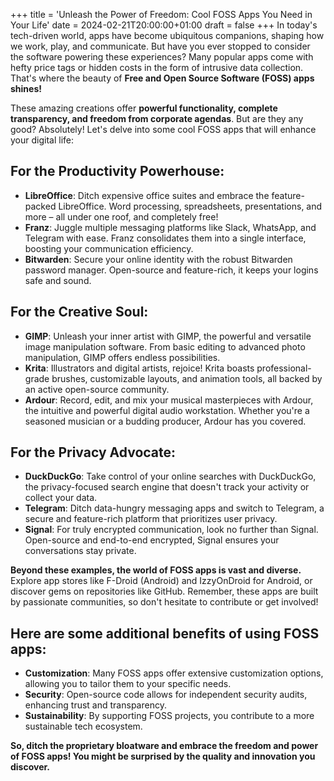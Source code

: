 +++
title = 'Unleash the Power of Freedom: Cool FOSS Apps You Need in Your Life'
date = 2024-02-21T20:00:00+01:00
draft = false
+++
In today's tech-driven world, apps have become ubiquitous companions, shaping how we work, play, and communicate. But have you ever stopped to consider the software powering these experiences? Many popular apps come with hefty price tags or hidden costs in the form of intrusive data collection. That's where the beauty of **Free and Open Source Software (FOSS) apps shines!**

These amazing creations offer **powerful functionality, complete transparency, and freedom from corporate agendas**. But are they any good? Absolutely! Let's delve into some cool FOSS apps that will enhance your digital life:

## For the Productivity Powerhouse:

- **LibreOffice**: Ditch expensive office suites and embrace the feature-packed LibreOffice. Word processing, spreadsheets, presentations, and more – all under one roof, and completely free!
- **Franz**: Juggle multiple messaging platforms like Slack, WhatsApp, and Telegram with ease. Franz consolidates them into a single interface, boosting your communication efficiency.
- **Bitwarden**: Secure your online identity with the robust Bitwarden password manager. Open-source and feature-rich, it keeps your logins safe and sound.

## For the Creative Soul:

- **GIMP**: Unleash your inner artist with GIMP, the powerful and versatile image manipulation software. From basic editing to advanced photo manipulation, GIMP offers endless possibilities.
- **Krita**: Illustrators and digital artists, rejoice! Krita boasts professional-grade brushes, customizable layouts, and animation tools, all backed by an active open-source community.
- **Ardour**: Record, edit, and mix your musical masterpieces with Ardour, the intuitive and powerful digital audio workstation. Whether you're a seasoned musician or a budding producer, Ardour has you covered.

## For the Privacy Advocate:

- **DuckDuckGo**: Take control of your online searches with DuckDuckGo, the privacy-focused search engine that doesn't track your activity or collect your data.
- **Telegram**: Ditch data-hungry messaging apps and switch to Telegram, a secure and feature-rich platform that prioritizes user privacy.
- **Signal**: For truly encrypted communication, look no further than Signal. Open-source and end-to-end encrypted, Signal ensures your conversations stay private.

**Beyond these examples, the world of FOSS apps is vast and diverse.** Explore app stores like F-Droid (Android) and IzzyOnDroid for Android, or discover gems on repositories like GitHub. Remember, these apps are built by passionate communities, so don't hesitate to contribute or get involved!

## Here are some additional benefits of using FOSS apps:

- **Customization**: Many FOSS apps offer extensive customization options, allowing you to tailor them to your specific needs.
- **Security**: Open-source code allows for independent security audits, enhancing trust and transparency.
- **Sustainability**: By supporting FOSS projects, you contribute to a more sustainable tech ecosystem.

**So, ditch the proprietary bloatware and embrace the freedom and power of FOSS apps! You might be surprised by the quality and innovation you discover.**